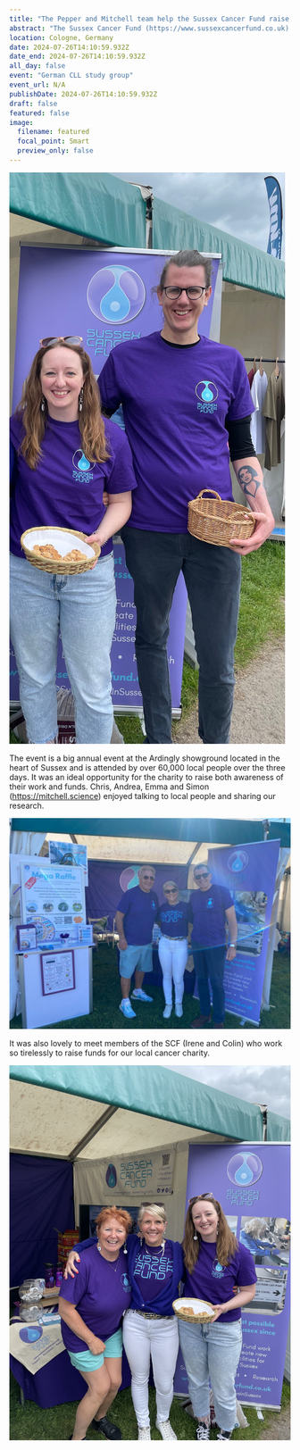 ```yaml
---
title: "The Pepper and Mitchell team help the Sussex Cancer Fund raise money and awareness at the South of England show"
abstract: "The Sussex Cancer Fund (https://www.sussexcancerfund.co.uk) play an important role in supporting our research at BSMS so we were delighted to be invited to help them on their stall at the South of England show 6-8 June 2024."
location: Cologne, Germany
date: 2024-07-26T14:10:59.932Z
date_end: 2024-07-26T14:10:59.932Z
all_day: false
event: "German CLL study group"
event_url: N/A
publishDate: 2024-07-26T14:10:59.932Z
draft: false
featured: false
image:
  filename: featured
  focal_point: Smart
  preview_only: false
---
```


![](EmmaSimon.png)

The event is a big annual event at the Ardingly showground located in the heart of Sussex and is attended by over 60,000 local people over the three days. It was an ideal opportunity for the charity to raise both awareness of their work and funds. Chris, Andrea, Emma and Simon (https://mitchell.science) enjoyed talking to local people and sharing our research. 

![](Unknown-4.jpeg)

It was also lovely to meet members of the SCF (Irene and Colin) who work so tirelessly to raise funds for our local cancer charity. 

![](Unknown-8.jpeg)
